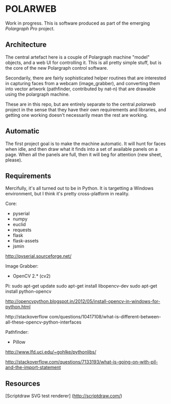 POLARWEB
========

Work in progress.
This is software produced as part of the emerging *Polargraph Pro* project.

Architecture
------------

The central artefact here is a couple of Polargraph machine "model" objects, 
and a web UI for controlling it. This is all pretty simple stuff, but is the 
core of the new Polargraph control software. 

Secondarily, there are fairly sophisticated helper routines that are interested 
in capturing faces from a webcam (image_grabber), and converting them into vector 
artwork (pathfinder, contributed by nat-n) that are drawable using the polargraph machine. 

These are in this repo, but are entirely separate to the central _polarweb_ project 
in the sense that they have their own requirements and libraries, and getting one 
working doesn't necessarily mean the rest are working.

Automatic
---------

The first project goal is to make the machine automatic. It will hunt for faces when idle, 
and then draw what it finds into a set of available panels on a page. When all the panels
are full, then it will beg for attention (new sheet, please).

Requirements
------------

Mercifully, it's all turned out to be in Python. It is targetting a Windows environment, but I think
it's pretty cross-platform in reality.

Core:
* pyserial
* numpy
* euclid
* requests
* flask
* flask-assets
* jsmin

http://pyserial.sourceforge.net/

Image Grabber:
* OpenCV 2.* (cv2)

Pi:
  sudo apt-get update
  sudo apt-get install libopencv-dev
  sudo apt-get install python-opencv

http://opencvpython.blogspot.in/2012/05/install-opencv-in-windows-for-python.html

http://stackoverflow com/questions/10417108/what-is-different-between-all-these-opencv-python-interfaces

Pathfinder:
* Pillow

http://www.lfd.uci.edu/~gohlke/pythonlibs/

http://stackoverflow.com/questions/7133193/what-is-going-on-with-pil-and-the-import-statement

Resources
---------

[Scriptdraw SVG test renderer] (http://scriptdraw.com/)
